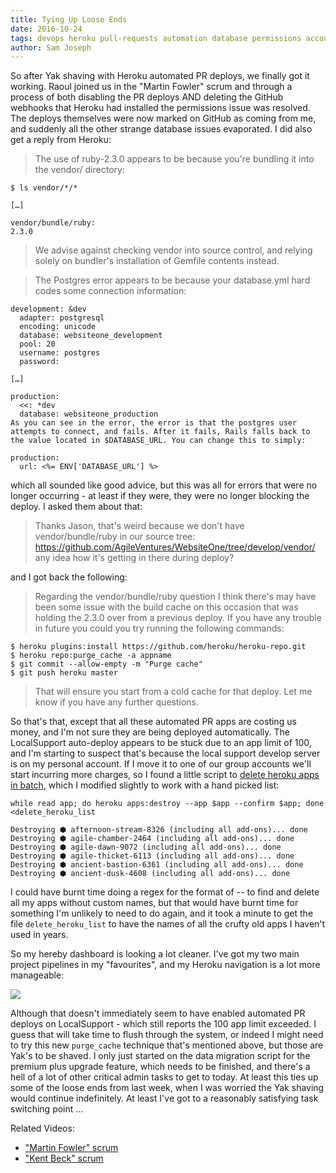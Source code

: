 ```yaml
---
title: Tying Up Loose Ends
date: 2016-10-24
tags: devops heroku pull-requests automation database permissions accounts admin pipeline
author: Sam Joseph
---
```



So after Yak shaving with Heroku automated PR deploys, we finally got it working.  Raoul joined us in the "Martin Fowler" scrum and through a process of both disabling the PR deploys AND deleting the GitHub webhooks that Heroku had installed the permissions issue was resolved.  The deploys themselves were now marked on GitHub as coming from me, and suddenly all the other strange database issues evaporated.  I did also get a reply from Heroku:


> The use of ruby-2.3.0 appears to be because you're bundling it into the vendor/ directory:

```
$ ls vendor/*/*

[…]

vendor/bundle/ruby:
2.3.0
```

> We advise against checking vendor into source control, and relying solely on bundler's installation of Gemfile contents instead.

> The Postgres error appears to be because your database.yml hard codes some connection information:

```
development: &dev
  adapter: postgresql
  encoding: unicode
  database: websiteone_development
  pool: 20
  username: postgres
  password:

[…]

production:
  <<: *dev
  database: websiteone_production
As you can see in the error, the error is that the postgres user attempts to connect, and fails. After it fails, Rails falls back to the value located in $DATABASE_URL. You can change this to simply:

production:
  url: <%= ENV['DATABASE_URL'] %>
```

which all sounded like good advice, but this was all for errors that were no longer occurring - at least if they were, they were no longer blocking the deploy.  I asked them about that:

> Thanks Jason, that's weird because we don't have vendor/bundle/ruby in our source tree: https://github.com/AgileVentures/WebsiteOne/tree/develop/vendor/ any idea how it's getting in there during deploy?

and I got back the following:

> Regarding the vendor/bundle/ruby question I think there's may have been some issue with the build cache on this occasion that was holding the 2.3.0 over from a previous deploy. If you have any trouble in future you could you try running the following commands:

```
$ heroku plugins:install https://github.com/heroku/heroku-repo.git
$ heroku repo:purge_cache -a appname
$ git commit --allow-empty -m "Purge cache"
$ git push heroku master
```

> That will ensure you start from a cold cache for that deploy. Let me know if you have any further questions.

So that's that, except that all these automated PR apps are costing us money, and I'm not sure they are being deployed automatically.  The LocalSupport auto-deploy appears to be stuck due to an app limit of 100, and I'm starting to suspect that's because the local support develop server is on my personal account.  If I move it to one of our group accounts we'll start incurring more charges, so I found a little script to [delete heroku apps in batch](https://gist.github.com/naaman/1384970), which I modified slightly to work with a hand picked list:

```
while read app; do heroku apps:destroy --app $app --confirm $app; done <delete_heroku_list 

Destroying ⬢ afternoon-stream-8326 (including all add-ons)... done
Destroying ⬢ agile-chamber-2464 (including all add-ons)... done
Destroying ⬢ agile-dawn-9072 (including all add-ons)... done
Destroying ⬢ agile-thicket-6113 (including all add-ons)... done
Destroying ⬢ ancient-bastion-6361 (including all add-ons)... done
Destroying ⬢ ancient-dusk-4608 (including all add-ons)... done

```

I could have burnt time doing a regex for the format of <word>-<word>-<four-digits> to find and delete all my apps without custom names, but that would have burnt time for something I'm unlikely to need to do again, and it took a minute to get the file `delete_heroku_list` to have the names of all the crufty old apps I haven't used in years.

So my hereby dashboard is looking a lot cleaner.  I've got my two main project pipelines in my "favourites", and my Heroku navigation is a lot more manageable:

![](https://www.dropbox.com/s/iaf134csxh7ij1g/Screenshot%202016-10-24%2010.09.56.png?dl=1)

Although that doesn't immediately seem to have enabled automated PR deploys on LocalSupport - which still reports the 100 app limit exceeded.  I guess that will take time to flush through the system, or indeed I might need to try this new `purge_cache` technique that's mentioned above, but those are Yak's to be shaved.  I only just started on the data migration script for the premium plus upgrade feature, which needs to be finished, and there's a hell of a lot of other critical admin tasks to get to today.  At least this ties up some of the loose ends from last week, when I was worried the Yak shaving would continue indefinitely.  At least I've got to a reasonably satisfying task switching point ...

Related Videos:

* ["Martin Fowler" scrum](https://youtu.be/_hAm_6T8r18)
* ["Kent Beck" scrum](https://www.youtube.com/watch?v=feu722TBjo4)






 